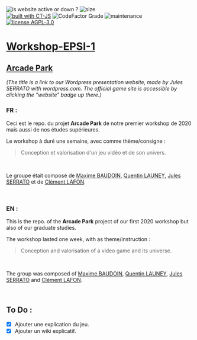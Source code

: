 <img alt="is website active or down ?" align="center" src="https://img.shields.io/website?down_color=red&down_message=down&up_color=green&up_message=active&url=http%3A%2F%2Fwww.chatandgo.fr%2Fworkshop%2F"></a> 
<img alt="size" align="center" src="https://img.shields.io/github/repo-size/Jpn287/Workshop-2020-EPSI_B1-groupe-10">  
<a href="https://github.com/ct-js/ct-js"><img alt="built with CT-JS" align="center" src="https://img.shields.io/badge/built%20with-CT--JS-yellowgreen"></a> 
<img align="center" alt="CodeFactor Grade" src="https://img.shields.io/codefactor/grade/github/Jpn287/Workshop-2020-EPSI_B1-groupe-10"> 
<img alt="maintenance" align="center" src="https://img.shields.io/maintenance/no/2020?color=inactive">  
<a href="./LICENSE"><img alt="license AGPL-3.0" align="center" src="https://img.shields.io/badge/license-AGPL--3.0-blue"></a><a href="http://www.chatandgo.fr/workshop/">





# Workshop-EPSI-1  

## [Arcade Park](https://arcadepark.wordpress.com/home/) 
*(The title is a link to our Wordpress presentation website, made by Jules SERRATO with wordpress.com. The official game site is accessible by clicking the "website" badge up there.)*

### FR : 
Ceci est le repo. du projet **Arcade Park** de notre premier workshop de 2020 mais aussi de nos études supérieures.

Le workshop à duré une semaine, avec comme thème/consigne : 
> Conception et valorisation d'un jeu vidéo et de son univers.

<br/>

Le groupe était composé de [Maxime BAUDOIN](https://github.com/max33530), [Quentin LAUNEY](https://github.com/Elsword24), [Jules SERRATO](https://github.com/sjules027) et de [Clément LAFON](https://github.com/Jpn287). 

<br/>

### EN :
This is the repo. of the **Arcade Park** project of our first 2020 workshop but also of our graduate studies.

The workshop lasted one week, with as theme/instruction :
> Conception and valorisation of a video game and its universe.

<br/>

The group was composed of [Maxime BAUDOIN](https://github.com/max33530), [Quentin LAUNEY](https://github.com/Elsword24), [Jules SERRATO](https://github.com/sjules027) and [Clément LAFON](https://github.com/Jpn287).

<br/>

## To Do :

- [x] Ajouter une explication du jeu.
- [x] Ajouter un wiki explicatif.
